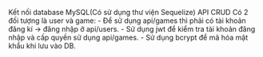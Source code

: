 Kết nối database MySQL(Có sử dụng thư viện Sequelize)
API CRUD
Có 2 đối tượng là user và game:
    - Để sử dụng api/games thì phải có tài khoản đăng kí -> đăng nhập ở api/users. 
    - Sử dụng jwt để kiểm tra tài khoản đăng nhập và cấp quyền sử dụng api/games.
    - Sử dụng bcrypt để mã hóa mật khẩu khi lưu vào DB.



